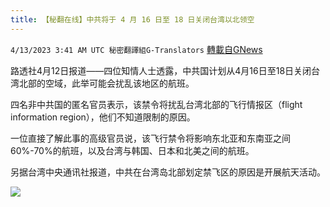 ```yaml
---
title: 【秘翻在线】中共将于 4 月 16 日至 18 日关闭台湾以北领空
---
```

`4/13/2023 3:41 AM UTC 秘密翻譯組G-Translators` [轉載自GNews](https://gnews.org/articles/1098856)

         

路透社4月12日报道——四位知情人士透露，中共国计划从4月16日至18日关闭台湾北部的空域，此举可能会扰乱该地区的航班。

四名非中共国的匿名官员表示，该禁令将扰乱台湾北部的飞行情报区（flight information region），他们不知道限制的原因。

一位直接了解此事的高级官员说，该飞行禁令将影响东北亚和东南亚之间60%-70%的航班，以及台湾与韩国、日本和北美之间的航班。

另据台湾中央通讯社报道，中共在台湾岛北部划定禁飞区的原因是开展航天活动。

![](https://i.imgur.com/xXqhdIz.png)

